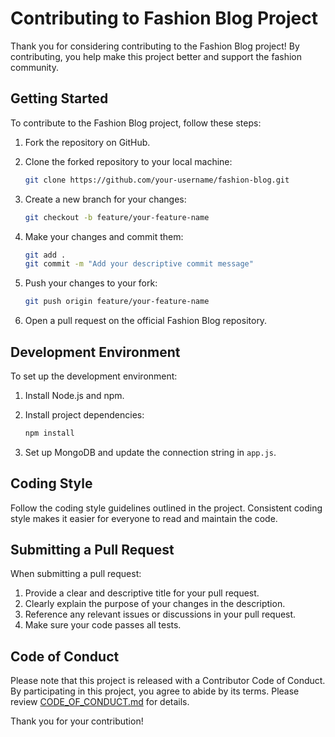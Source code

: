 # Contributing to Fashion Blog Project

Thank you for considering contributing to the Fashion Blog project! By contributing, you help make this project better and support the fashion community.

## Getting Started

To contribute to the Fashion Blog project, follow these steps:

1. Fork the repository on GitHub.
2. Clone the forked repository to your local machine:

   ```bash
   git clone https://github.com/your-username/fashion-blog.git
   ```

3. Create a new branch for your changes:

   ```bash
   git checkout -b feature/your-feature-name
   ```

4. Make your changes and commit them:

   ```bash
   git add .
   git commit -m "Add your descriptive commit message"
   ```

5. Push your changes to your fork:

   ```bash
   git push origin feature/your-feature-name
   ```

6. Open a pull request on the official Fashion Blog repository.

## Development Environment

To set up the development environment:

1. Install Node.js and npm.
2. Install project dependencies:

   ```bash
   npm install
   ```

3. Set up MongoDB and update the connection string in `app.js`.

## Coding Style

Follow the coding style guidelines outlined in the project. Consistent coding style makes it easier for everyone to read and maintain the code.

## Submitting a Pull Request

When submitting a pull request:

1. Provide a clear and descriptive title for your pull request.
2. Clearly explain the purpose of your changes in the description.
3. Reference any relevant issues or discussions in your pull request.
4. Make sure your code passes all tests.

## Code of Conduct

Please note that this project is released with a Contributor Code of Conduct. By participating in this project, you agree to abide by its terms. Please review [CODE_OF_CONDUCT.md](CODE_OF_CONDUCT.md) for details.

Thank you for your contribution!
```
